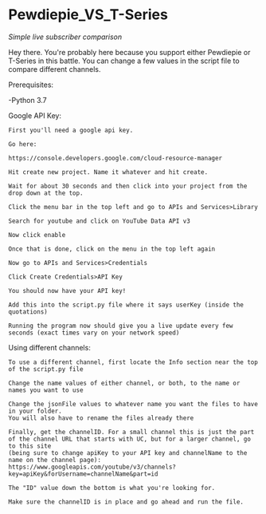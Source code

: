 # Pewdiepie_VS_T-Series
*Simple live subscriber comparison*

Hey there. You're probably here because you support either Pewdiepie or T-Series in this battle. You can change a few values in the script file to compare different channels.

Prerequisites:

-Python 3.7



Google API Key:

    First you'll need a google api key. 

    Go here:

    https://console.developers.google.com/cloud-resource-manager

    Hit create new project. Name it whatever and hit create.

    Wait for about 30 seconds and then click into your project from the drop down at the top.

    Click the menu bar in the top left and go to APIs and Services>Library

    Search for youtube and click on YouTube Data API v3

    Now click enable

    Once that is done, click on the menu in the top left again

    Now go to APIs and Services>Credentials

    Click Create Credentials>API Key

    You should now have your API key!

    Add this into the script.py file where it says userKey (inside the quotations)

    Running the program now should give you a live update every few seconds (exact times vary on your network speed)









Using different channels:

    To use a different channel, first locate the Info section near the top of the script.py file

    Change the name values of either channel, or both, to the name or names you want to use

    Change the jsonFile values to whatever name you want the files to have in your folder. 
    You will also have to rename the files already there

    Finally, get the channelID. For a small channel this is just the part of the channel URL that starts with UC, but for a larger channel, go to this site 
    (being sure to change apiKey to your API key and channelName to the name on the channel page):
    https://www.googleapis.com/youtube/v3/channels?key=apiKey&forUsername=channelName&part=id

    The "ID" value down the bottom is what you're looking for.

    Make sure the channelID is in place and go ahead and run the file.
